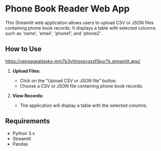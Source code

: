 # Phone Book Reader Web App

This Streamlit web application allows users to upload CSV or JSON files containing phone book records. It displays a table with selected columns such as 'name', 'email', 'phone1', and 'phone2'.

## How to Use
https://vengageaitasks-mm7b3vhhqsscgzsf5kur7k.streamlit.app/
1. **Upload Files:**
   - Click on the "Upload CSV or JSON file" button.
   - Choose a CSV or JSON file containing phone book records.

2. **View Records:**
   - The application will display a table with the selected columns.

## Requirements

- Python 3.x
- Streamlit
- Pandas
